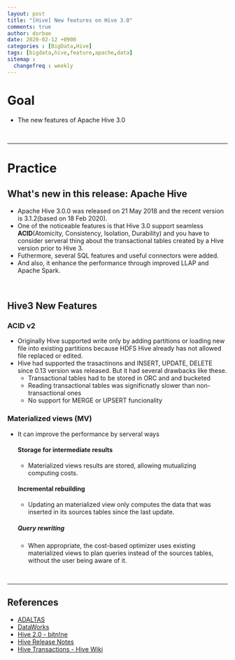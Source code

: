 ```yaml
---
layout: post
title: "[Hive] New features on Hive 3.0"
comments: true
author: dorbae
date: 2020-02-12 +0900
categories : [BigData,Hive]
tags: [bigdata,hive,feature,apache,data]
sitemap :
  changefreq : weekly
---
```


# Goal
* The new features of Apache Hive 3.0

<br />

---------------

# Practice

## What's new in this release: Apache Hive
* Apache Hive 3.0.0 was released on 21 May 2018 and the recent version is 3.1.2(based on 18 Feb 2020).
* One of the noticeable features is that Hive 3.0 support seamless **ACID**(Atomicity, Consistency, Isolation, Durability) and you have to consider serveral thing about the transactional tables created by a Hive version prior to Hive 3.
* Futhermore, several SQL features and useful connectors were added.
* And also, it enhance the performance through improved LLAP and Apache Spark.

<br />

## Hive3 New Features
### ACID v2
* Originally Hive supported write only by adding partitions or loading new file into existing partitions because HDFS Hive already has not allowed file replaced or edited.
* Hive had supported the trasactinons and INSERT, UPDATE, DELETE since 0.13 version was released. But it had several drawbacks like these.
    * Transactional tables had to be stored in ORC and and bucketed
    * Reading transactional tables was significnatly slower than non-transactional ones
    * No support for MERGE or UPSERT funcionality



### Materialized views (MV)
* It can improve the performance by serveral ways
    #### Storage for intermediate results
    * Materialized views results are stored, allowing mutualizing computing costs.
    #### Incremental rebuilding
    * Updating an materialized view only computes the data that was inserted in its sources tables since the last update.
    ##### Query rewriting
    * When appropriate, the cost-based optimizer uses existing materialized views to plan queries instead of the sources tables, without the user being aware of it.

<br />

------------

## References
* [ADALTAS](https://www.adaltas.com/en/2019/07/25/hive-3-features-tips-tricks/)
* [DataWorks](https://www.slideshare.net/Hadoop_Summit/what-is-new-in-apache-hive-30)
* [Hive 2.0 - bitn!ne](https://bitnine.net/blog-computing/about-hive-3-hive-2-0/)
* [Hive Release Notes](https://hive.apache.org/downloads.html)
* [Hive Transactions - Hive Wiki](https://cwiki.apache.org/confluence/display/Hive/Hive+Transactions)